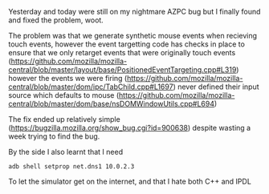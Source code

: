 Yesterday and today were still on my nightmare AZPC bug but I finally found and fixed the problem, woot.

The problem was that we generate synthetic mouse events when recieving touch events, however the event targetting code has checks in place to ensure that we only retarget events that were originally touch events (https://github.com/mozilla/mozilla-central/blob/master/layout/base/PositionedEventTargeting.cpp#L319) however the events we were firing (https://github.com/mozilla/mozilla-central/blob/master/dom/ipc/TabChild.cpp#L1697) never defined their input source which defaults to mouse (https://github.com/mozilla/mozilla-central/blob/master/dom/base/nsDOMWindowUtils.cpp#L694)

The fix ended up relatively simple (https://bugzilla.mozilla.org/show_bug.cgi?id=900638) despite wasting a week trying to find the bug.

By the side I also learnt that I need

    adb shell setprop net.dns1 10.0.2.3

To let the simulator get on the internet, and that I hate both C++ and IPDL
